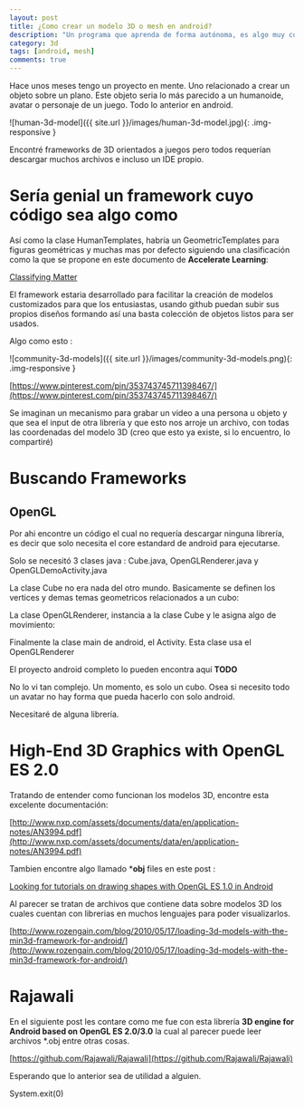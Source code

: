 ```yaml
---
layout: post
title: ¿Como crear un modelo 3D o mesh en android?
description: "Un programa que aprenda de forma autónoma, es algo muy complejo."
category: 3d
tags: [android, mesh]
comments: true  
---
```


Hace unos meses tengo un proyecto en mente. Uno relacionado a crear un objeto sobre un plano. Este objeto seria lo más parecido a un humanoide, avatar o personaje de un juego. Todo lo anterior en android.

![human-3d-model]({{ site.url }}/images/human-3d-model.jpg){: .img-responsive }

Encontré frameworks de 3D orientados a juegos pero todos requerían descargar muchos archivos e incluso un IDE propio.

# Sería genial un framework cuyo código sea algo como

<script src="https://gist.github.com/jrichardsz/b3166e9c2fe14e6aaaf3b158df517b34.js"></script>


Así como la clase HumanTemplates, habría un GeometricTemplates para figuras geométricas y muchas mas por defecto siguiendo una clasificación
como la que se propone en este documento de **Accelerate Learning**:

[Classifying Matter](http://www.katyisd.org/campus/KDE/Documents/Second%20Grade/Classifying%20Matter.pdf)

El framework estaria desarrollado para facilitar la creación de modelos customizados para que los entusiastas, usando github puedan subir sus propios diseños formando 
así una basta colección de objetos listos para ser usados. 

Algo como esto :

![community-3d-models]({{ site.url }}/images/community-3d-models.png){: .img-responsive }

[https://www.pinterest.com/pin/353743745711398467/](https://www.pinterest.com/pin/353743745711398467/)

Se imaginan un mecanismo para grabar un video a una persona u objeto y que sea el input de otra librería y que esto nos arroje un archivo,
con todas las coordenadas del modelo 3D (creo que esto ya existe, si lo encuentro, lo compartiré)

# Buscando Frameworks

## OpenGL 

Por ahi encontre un código el cual no requería descargar ninguna librería, es decir que solo necesita el core estandard de android para ejecutarse.

Solo se necesitó 3 clases java : Cube.java, OpenGLRenderer.java y OpenGLDemoActivity.java

La clase Cube no era nada del otro mundo. Basicamente se definen los vertices y demas temas geometricos relacionados a un cubo:

<script src="https://gist.github.com/jrichardsz/7b6635958bf6249d9a50e574c7d9d4d9.js"></script>

La clase OpenGLRenderer, instancia a la clase Cube y le asigna algo de movimiento:

<script src="https://gist.github.com/jrichardsz/5338d8f59f19d42e49e72e29760c5a8a.js"></script>

Finalmente la clase main de android, el Activity. Esta clase usa el OpenGLRenderer

<script src="https://gist.github.com/jrichardsz/74ba07b0f157fbf2c27442f9626707b2.js"></script>

El proyecto android completo lo pueden encontra aquí **TODO**

No lo vi tan complejo. Un momento, es solo un cubo. Osea si necesito todo un avatar no hay forma que pueda hacerlo con solo android.

Necesitaré de alguna librería. 

# High-End 3D Graphics with OpenGL ES 2.0

Tratando de entender como funcionan los modelos 3D, encontre esta excelente documentación:

[http://www.nxp.com/assets/documents/data/en/application-notes/AN3994.pdf](http://www.nxp.com/assets/documents/data/en/application-notes/AN3994.pdf)

Tambien encontre algo llamado ***obj** files en este post : 

[Looking for tutorials on drawing shapes with OpenGL ES 1.0 in Android](http://stackoverflow.com/a/10308822/3957754)

Al parecer se tratan de archivos que contiene data sobre modelos 3D los cuales cuentan con librerias en muchos lenguajes para poder visualizarlos.

[http://www.rozengain.com/blog/2010/05/17/loading-3d-models-with-the-min3d-framework-for-android/](http://www.rozengain.com/blog/2010/05/17/loading-3d-models-with-the-min3d-framework-for-android/)


# Rajawali

En el siguiente post les contare como me fue con esta librería  **3D engine for Android based on OpenGL ES 2.0/3.0** la cual al parecer puede leer archivos *.obj entre otras cosas.

[https://github.com/Rajawali/Rajawali](https://github.com/Rajawali/Rajawali)

Esperando que lo anterior sea de utilidad a alguien.

System.exit(0)
